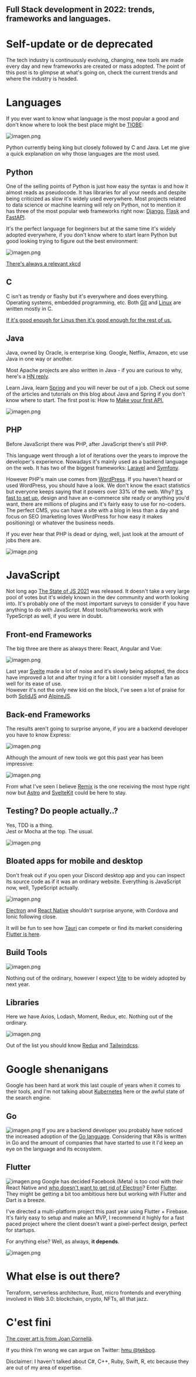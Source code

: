 ## Full Stack development in 2022: trends, frameworks and languages.

# Self-update or de deprecated 

The tech industry is continuously evolving, changing, new tools are made every day and new frameworks are created or mass adopted. The point of this post is to glimpse at what's going on, check the current trends and where the industry is headed.

# Languages

If you ever want to know what language is the most popular a good and don't know where to look the best place might be [TIOBE](https://www.tiobe.com/tiobe-index/):

![imagen.png](https://cdn.hashnode.com/res/hashnode/image/upload/v1645307897259/fLo7CthA7N.png)

Python currently being king but closely followed by C and Java. Let me give a quick explanation on why those languages are the most used.

## Python
One of the selling points of Python is just how easy the syntax is and how it almost reads as pseudocode. It has libraries for all your needs and despite being criticized as slow it's widely used everywhere. 
Most projects related to data science or machine learning will rely on Python, not to mention it has three of the most popular web frameworks right now: [Django](https://github.com/django/django), [Flask](https://flask.palletsprojects.com/en/2.0.x/) and [FastAPI](https://github.com/tiangolo/fastapi).

It's the perfect language for beginners but at the same time it's widely adopted everywhere, if you don't know where to start learn Python but good looking trying to figure out the best environment:

![imagen.png](https://cdn.hashnode.com/res/hashnode/image/upload/v1645309138574/RSIZCU2fr.png)

[There's always a relevant xkcd](https://xkcd.com/1987/)

## C
C isn't as trendy or flashy but it's everywhere and does everything. Operating systems, embedded programming, etc. Both [Git](https://github.com/git/git) and [Linux](https://github.com/torvalds/linux) are written mostly in C.

[If it's good enough for Linus then it's good enough for the rest of us.](https://youtu.be/CYvJPra7Ebk)

## Java
Java, owned by Oracle, is enterprise king. Google, Netflix, Amazon, etc use Java in one way or another. 

Most Apache projects are also written in Java - if you are curious to why, here's a [HN reply](https://news.ycombinator.com/item?id=9249913).

Learn Java, learn [Spring](https://spring.io/) and you will never be out of a job. Check out some of the articles and tutorials on this blog about Java and Spring if you don't know where to start. The first post is: How to [Make your first API.](https://bognov.tech/starting-with-spring-boot-how-to-make-a-restful-get-endpoint)

![imagen.png](https://cdn.hashnode.com/res/hashnode/image/upload/v1645310628891/xzMYlXhcx.png)

## PHP
Before JavaScript there was PHP, after JavaScript there's still PHP.  
   
This language went through a lot of iterations over the years to improve the developer's experience. Nowadays it's mainly used as a backend language on the web. It has two of the biggest frameworks: [Laravel](https://laravel.com/) and [Symfony](https://symfony.com/).   

However PHP's main use comes from [WordPress](https://wordpress.org/). If you haven't heard or used WordPress, you should have a look. We don't know the exact statistics but everyone keeps saying that it powers over 33% of the web. Why? [It's fast to set up](https://bognov.tech/how-to-install-wordpress-with-plesk-on-digitalocean), design and have an e-commerce site ready or anything you'd want, there are millions of plugins and it's fairly easy to use for no-coders.   
The perfect CMS, you can have a site with a blog in less than a day and focus on SEO (marketing loves WordPress for how easy it makes positioning) or whatever the business needs.  

If you ever hear that PHP is dead or dying, well, just look at the amount of jobs there are.

![image.png](https://cdn.hashnode.com/res/hashnode/image/upload/v1645362528737/MlQDPHTMd.png)



# JavaScript

Not long ago [The State of JS 2021](https://2021.stateofjs.com/en-US/) was released. It doesn't take a very large pool of votes but it's widely known in the dev community and worth looking into. It's probably one of the most important surveys to consider if you have anything to do with JavaScript. Most tools/frameworks work with TypeScript as well, if you were in doubt.

## Front-end Frameworks
The big three are there as always there: React, Angular and Vue:

![imagen.png](https://cdn.hashnode.com/res/hashnode/image/upload/v1645311426706/vdvs8XBiH.png)

Last year [Svelte](https://svelte.dev/) made a lot of noise and it's slowly being adopted, the docs have improved a lot and after trying it for a bit I consider myself a fan as well for its ease of use.  
However it's not the only new kid on the block, I've seen a lot of praise for both [SolidJS](https://www.solidjs.com/) and [AlpineJS](https://alpinejs.dev/). 

## Back-end Frameworks
The results aren't going to surprise anyone, if you are a backend developer you have to know Express:

![imagen.png](https://cdn.hashnode.com/res/hashnode/image/upload/v1645312134123/k86FJF5iT.png)

Although the amount of new tools we got this past year has been impressive:

![imagen.png](https://cdn.hashnode.com/res/hashnode/image/upload/v1645312199337/kQDD-GuEw.png)

From what I've seen I believe [Remix](https://remix.run/) is the one receiving the most hype right now but [Astro](https://astro.build/) and [SvelteKit](https://kit.svelte.dev/) could be here to stay.

## Testing? Do people actually..?

Yes, TDD is a thing.  
Jest or Mocha at the top. The usual.   

![imagen.png](https://cdn.hashnode.com/res/hashnode/image/upload/v1645312648863/yA9u52HDI.png)

## Bloated apps for mobile and desktop
Don't freak out if you open your Discord desktop app and you can inspect its source code as if it was an ordinary website. Everything is JavaScript now, well, TypeScript actually.

![imagen.png](https://cdn.hashnode.com/res/hashnode/image/upload/v1645312730862/U51evV8OY.png)

[Electron](https://www.electronjs.org/) and [React Native](https://reactnative.dev/) shouldn't surprise anyone, with Cordova and Ionic following close.

It will be fun to see how [Tauri](https://tauri.studio/) can compete or find its market considering [Flutter is here](https://medium.com/flutter/announcing-flutter-for-windows-6979d0d01fed).

## Build Tools

![imagen.png](https://cdn.hashnode.com/res/hashnode/image/upload/v1645313030393/1Yo0-7WvK.png)

Nothing out of the ordinary, however I expect [Vite](https://vitejs.dev/) to be widely adopted by next year.

## Libraries
Here we have Axios, Lodash, Moment, Redux, etc. Nothing out of the ordinary.

![imagen.png](https://cdn.hashnode.com/res/hashnode/image/upload/v1645313272660/YXKqt0u-N.png)

Out of the list you should know [Redux](https://redux.js.org/) and [Tailwindcss](https://tailwindcss.com/).

# Google shenanigans
Google has been hard at work this last couple of years when it comes to their tools, and I'm not talking about [Kubernetes](https://github.com/kubernetes/kubernetes) here or the awful state of the search engine.

## Go
![imagen.png](https://cdn.hashnode.com/res/hashnode/image/upload/v1645313643322/N8lyVFfJd.png)
If you are a backend developer you probably have noticed the increased adoption of the [Go language](https://go.dev/). Considering that K8s is written in Go and the amount of companies that have started to use it I'd keep an eye on the language and its ecosystem.

## Flutter
![imagen.png](https://cdn.hashnode.com/res/hashnode/image/upload/v1645314161818/3QTd2GxYX.png)
Google has decided Facebook (Meta) is too cool with their React Native and [who doesn't want to get rid of Electron](https://medium.com/flutter/announcing-flutter-for-windows-6979d0d01fed)? Enter [Flutter](https://flutter.dev/). 
They might be getting a bit too ambitious here but working with Flutter and Dart is a breeze. 

I've directed a multi-platform project this past year using Flutter + Firebase. It's fairly easy to setup and make an MVP, I recommend it highly for a fast paced project where the client doesn't want a pixel-perfect design, perfect for startups. 

For anything else? Well, as always, **it depends**. 

![imagen.png](https://cdn.hashnode.com/res/hashnode/image/upload/v1645315192940/np9-fehbq.png)

# What else is out there?
Terraform, serverless architecture, Rust, micro frontends and everything involved in Web 3.0: blockchain, crypto, NFTs, all that jazz.

# C'est fini

[The cover art is from Joan Cornellà](https://joancornella.net/en/).  

If you think I'm wrong we can argue on Twitter: [hmu @tekbog](https://twitter.com/tekbog).  

Disclaimer: I haven't talked about C#, C++, Ruby, Swift, R, etc because they are out of my area of expertise.  
